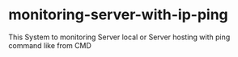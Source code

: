 # monitoring-server-with-ip-ping
This System to monitoring Server local or Server hosting with ping command like from CMD
